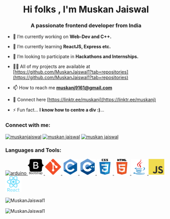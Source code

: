 <h1 align="center"> Hi folks , I'm Muskan Jaiswal </h1>
<h3 align="center"> A passionate frontend developer from India </h3>

<!-- <p align="left"> <img src="https://komarev.com/ghpvc/?username=muskanjaiswal1&label=Profile%20views&color=0e75b6&style=flat" alt="muskanjaiswal1" /> </p> -->

- 🔭 I’m currently working on **Web-Dev and C++.**

- 🌱 I’m currently learning **ReactJS, Express etc.**

- 👯 I’m looking to participate in **Hackathons and Internships.**

- 👨‍💻 All of my projects are available at [https://github.com/MuskanJaiswal1?tab=repositories](https://github.com/MuskanJaiswal1?tab=repositories)

- 📫 How to reach me **muskanj9161@gmail.com**

- 📄 Connect here [https://linktr.ee/muskanj](https://linktr.ee/muskanj)

- ⚡ Fun fact... **I know how to centre a div :)**...

<h3 align="left">Connect with me:</h3>
<p align="left">
<a href="https://linkedin.com/in/muskan-jais" target="blank"><img align="center" src="https://raw.githubusercontent.com/rahuldkjain/github-profile-readme-generator/master/src/images/icons/Social/linked-in-alt.svg" alt="muskanjaiswal" height="30" width="40" /></a>
<a href="https://www.hackerrank.com/muskanj9161" target="blank"><img align="center" src="https://raw.githubusercontent.com/rahuldkjain/github-profile-readme-generator/master/src/images/icons/Social/hackerrank.svg" alt="muskan jaiswal" height="30" width="40" /></a>
  <a href="https://www.instagram.com/muskanjais401" target="blank"><img align="center" src="https://raw.githubusercontent.com/rahuldkjain/github-profile-readme-generator/master/src/images/icons/Social/instagram.svg" alt="muskan jaiswal" height="30" width="40" /></a>
</p>

<h3 align="left">Languages and Tools:</h3>

<p align="left"> <a href="https://www.arduino.cc/" target="_blank" rel="noreferrer"> <img src="https://cdn.worldvectorlogo.com/logos/arduino-1.svg" alt="arduino" width="50" height="50"/> </a> <a href="https://getbootstrap.com" target="_blank" rel="noreferrer"> <img src="https://raw.githubusercontent.com/devicons/devicon/master/icons/bootstrap/bootstrap-plain-wordmark.svg" alt="bootstrap" width="50" height="50"/> </a> <a href="https://git-scm.com/" target="_blank" rel="noreferrer"> <img src="https://raw.githubusercontent.com/devicons/devicon/master/icons/git/git-original.svg" alt="git" width="50" height="50"/> </a> <a href="https://www.cprogramming.com/" target="_blank" rel="noreferrer"> <img src="https://raw.githubusercontent.com/devicons/devicon/master/icons/c/c-original.svg" alt="c" width="50" height="50"/> </a> <a href="https://www.w3schools.com/cpp/" target="_blank" rel="noreferrer"> <img src="https://raw.githubusercontent.com/devicons/devicon/master/icons/cplusplus/cplusplus-original.svg" alt="cplusplus" width="50" height="50"/> </a> <a href="https://www.w3schools.com/css/" target="_blank" rel="noreferrer"> <img src="https://raw.githubusercontent.com/devicons/devicon/master/icons/css3/css3-original-wordmark.svg" alt="css3" width="50" height="50"/> </a> <a href="https://www.w3.org/html/" target="_blank" rel="noreferrer"> <img src="https://raw.githubusercontent.com/devicons/devicon/master/icons/html5/html5-original-wordmark.svg" alt="html5" width="50" height="50"/> </a> <a href="https://www.java.com" target="_blank" rel="noreferrer"> <img src="https://raw.githubusercontent.com/devicons/devicon/master/icons/java/java-original.svg" alt="java" width="50" height="50"/> </a> <a href="https://developer.mozilla.org/en-US/docs/Web/JavaScript" target="_blank" rel="noreferrer"> <img src="https://raw.githubusercontent.com/devicons/devicon/master/icons/javascript/javascript-original.svg" alt="javascript" width="50" height="50"/> </a> <a href="https://reactjs.org/" target="_blank" rel="noreferrer"> <img src="https://raw.githubusercontent.com/devicons/devicon/master/icons/react/react-original-wordmark.svg" alt="react" width="50" height="50"/> </a> </p>

<p><img align="center" src="https://github-readme-stats.vercel.app/api/top-langs?username=MuskanJaiswal1&show_icons=true&locale=en&layout=compact" alt="MuskanJaiswal1" /></p>

<p><img align="center" src="https://github-readme-streak-stats.herokuapp.com/?user=MuskanJaiswal1&" alt="MuskanJaiswal1" /></p>

<!-- <h3 align="left"> Open Source Contribution </h3>
<h5 align="left"> Hacktober Fest Badges </h5>
<p> <img align="center" src="https://holopin.me/muskanjaiswal" alt="Holophins" /> </p> -->
